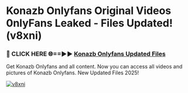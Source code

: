 # Konazb Onlyfans Original Videos 0nlyFans Leaked - Files Updated! (v8xni)

<h3>🔴 CLICK HERE 🌐==►► <a href="https://tinyurl.com/x26r9saj" rel="nofollow">Konazb Onlyfans Updated Files</a></h3>

Get Konazb Onlyfans and all content. Now you can access all videos and pictures of Konazb Onlyfans. New Updated Files 2025!

[![v8xni](https://i.imgur.com/LkgZPqh.gif)](https://tinyurl.com/x26r9saj)

